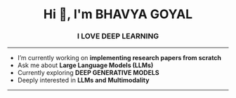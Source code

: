<h1 align="center">Hi 👋, I'm BHAVYA GOYAL</h1>
<h3 align="center">I LOVE DEEP LEARNING</h3>

---

- I’m currently working on **implementing research papers from scratch**
- Ask me about **Large Language Models (LLMs)**
- Currently exploring **DEEP GENERATIVE MODELS**
- Deeply interested in **LLMs and Multimodality**

---




